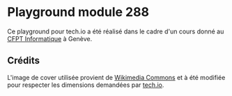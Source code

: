 # Playground module 288

Ce playground pour tech.io a été réalisé dans le cadre d'un cours donné au [CFPT Informatique](https://cfpti.ch) à Genève.

## Crédits

L'image de cover utilisée provient de [Wikimedia Commons](https://commons.wikimedia.org/wiki/File:Javascript.jpg) et à été modifiée pour respecter les dimensions demandées par [tech.io](https://tech.io).